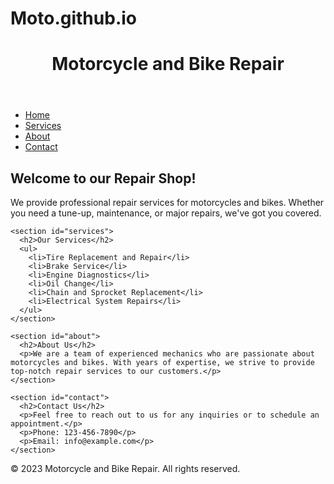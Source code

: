 # Moto.github.io
<!DOCTYPE html>
<html>
<head>
  <meta charset="UTF-8">
  <title>Motorcycle and Bike Repair</title>
  <link rel="stylesheet" type="text/css" href="styles.css">
</head>
<body>
  <header>
    <h1>Motorcycle and Bike Repair</h1>
  </header>
  
  <nav>
    <ul>
      <li><a href="#home">Home</a></li>
      <li><a href="#services">Services</a></li>
      <li><a href="#about">About</a></li>
      <li><a href="#contact">Contact</a></li>
    </ul>
  </nav>
  
  <main>
    <section id="home">
      <h2>Welcome to our Repair Shop!</h2>
      <p>We provide professional repair services for motorcycles and bikes. Whether you need a tune-up, maintenance, or major repairs, we've got you covered.</p>
    </section>
    
    <section id="services">
      <h2>Our Services</h2>
      <ul>
        <li>Tire Replacement and Repair</li>
        <li>Brake Service</li>
        <li>Engine Diagnostics</li>
        <li>Oil Change</li>
        <li>Chain and Sprocket Replacement</li>
        <li>Electrical System Repairs</li>
      </ul>
    </section>
    
    <section id="about">
      <h2>About Us</h2>
      <p>We are a team of experienced mechanics who are passionate about motorcycles and bikes. With years of expertise, we strive to provide top-notch repair services to our customers.</p>
    </section>
    
    <section id="contact">
      <h2>Contact Us</h2>
      <p>Feel free to reach out to us for any inquiries or to schedule an appointment.</p>
      <p>Phone: 123-456-7890</p>
      <p>Email: info@example.com</p>
    </section>
  </main>
  
  <footer>
    <p>&copy; 2023 Motorcycle and Bike Repair. All rights reserved.</p>
  </footer>
</body>
</html>
